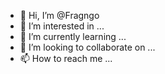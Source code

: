 - 👋 Hi, I’m @Fragngo
- 👀 I’m interested in ...
- 🌱 I’m currently learning ...
- 💞️ I’m looking to collaborate on ...
- 📫 How to reach me ...

<!---
Fragngo/Fragngo is a ✨ special ✨ repository because its `README.md` (this file) appears on your GitHub profile.
You can click the Preview link to take a look at your changes.
--->
